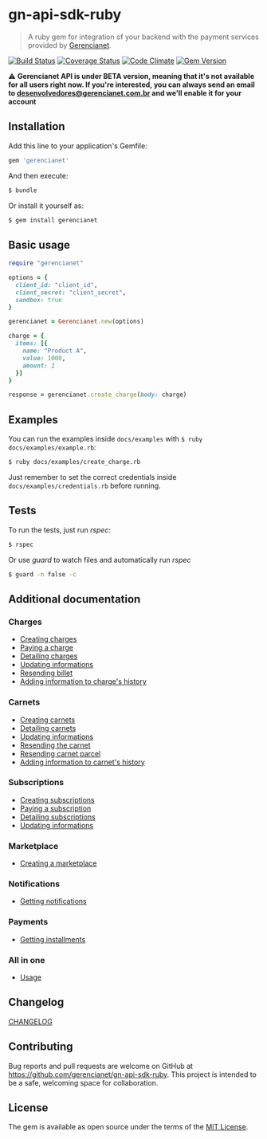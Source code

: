 # gn-api-sdk-ruby

> A ruby gem for integration of your backend with the payment services
provided by [Gerencianet](http://gerencianet.com.br).

[![Build Status](https://travis-ci.org/gerencianet/gn-api-sdk-ruby.svg)](https://travis-ci.org/gerencianet/gn-api-sdk-ruby)
[![Coverage Status](https://coveralls.io/repos/gerencianet/gn-api-sdk-ruby/badge.svg?branch=master&service=github)](https://coveralls.io/github/gerencianet/gn-api-sdk-ruby?branch=master)
[![Code Climate](https://codeclimate.com/github/gerencianet/gn-api-sdk-ruby/badges/gpa.svg)](https://codeclimate.com/github/gerencianet/gn-api-sdk-ruby)
[![Gem Version](https://badge.fury.io/rb/gerencianet.svg)](https://badge.fury.io/rb/gerencianet)

:warning: **Gerencianet API is under BETA version, meaning that it's not available for all users right now. If you're interested, you can always send an email to
desenvolvedores@gerencianet.com.br and we'll enable it for your account**

## Installation

Add this line to your application's Gemfile:

```ruby
gem 'gerencianet'
```

And then execute:

```bash
$ bundle
```

Or install it yourself as:

```bash
$ gem install gerencianet
```

## Basic usage

```ruby
require "gerencianet"

options = {
  client_id: "client_id",
  client_secret: "client_secret",
  sandbox: true
}

gerencianet = Gerencianet.new(options)

charge = {
  items: [{
    name: "Product A",
    value: 1000,
    amount: 2
  }]
}

response = gerencianet.create_charge(body: charge)
```

## Examples

You can run the examples inside `docs/examples` with `$ ruby docs/examples/example.rb`:

```bash
$ ruby docs/examples/create_charge.rb
```

Just remember to set the correct credentials inside `docs/examples/credentials.rb` before running.

## Tests

To run the tests, just run *rspec*:

```bash
$ rspec
```

Or use *guard* to watch files and automatically run *rspec*

```bash
$ guard -n false -c
```

## Additional documentation

### Charges

- [Creating charges](https://github.com/gerencianet/gn-api-sdk-ruby/tree/master/docs/charges.md)
- [Paying a charge](https://github.com/gerencianet/gn-api-sdk-ruby/tree/master/docs/charge-payment.md)
- [Detailing charges](https://github.com/gerencianet/gn-api-sdk-ruby/tree/master/docs/charge-detailing.md)
- [Updating informations](https://github.com/gerencianet/gn-api-sdk-ruby/tree/master/docs/charge-update.md)
- [Resending billet](https://github.com/gerencianet/gn-api-sdk-ruby/tree/master/docs/charge-resend-billet.md)
- [Adding information to charge's history](https://github.com/gerencianet/gn-api-sdk-ruby/tree/master/docs/charge-create-history.md)

### Carnets

- [Creating carnets](https://github.com/gerencianet/gn-api-sdk-ruby/tree/master/docs/carnets.md)
- [Detailing carnets](https://github.com/gerencianet/gn-api-sdk-ruby/tree/master/docs/carnet-detailing.md)
- [Updating informations](https://github.com/gerencianet/gn-api-sdk-ruby/tree/master/docs/carnet-update.md)
- [Resending the carnet](https://github.com/gerencianet/gn-api-sdk-ruby/tree/master/docs/carnet-resend.md)
- [Resending carnet parcel](https://github.com/gerencianet/gn-api-sdk-ruby/tree/master/docs/carnet-resend-parcel.md)
- [Adding information to carnet's history](https://github.com/gerencianet/gn-api-sdk-ruby/tree/master/docs/carnet-create-history.md)

### Subscriptions

- [Creating subscriptions](https://github.com/gerencianet/gn-api-sdk-ruby/tree/master/docs/subscriptions.md)
- [Paying a subscription](https://github.com/gerencianet/gn-api-sdk-ruby/tree/master/docs/subscription-payment.md)
- [Detailing subscriptions](https://github.com/gerencianet/gn-api-sdk-ruby/tree/master/docs/subscription-detailing.md)
- [Updating informations](https://github.com/gerencianet/gn-api-sdk-ruby/tree/master/docs/subscription-update.md)

### Marketplace

- [Creating a marketplace](https://github.com/gerencianet/gn-api-sdk-ruby/tree/master/docs/charge-with-marketplace.md)

### Notifications

- [Getting notifications](https://github.com/gerencianet/gn-api-sdk-ruby/tree/master/docs/notifications.md)

### Payments

- [Getting installments](https://github.com/gerencianet/gn-api-sdk-ruby/tree/master/docs/installments.md)

### All in one

- [Usage](https://github.com/gerencianet/gn-api-sdk-ruby/tree/master/docs/all-in-one.md)

## Changelog

[CHANGELOG](https://github.com/gerencianet/gn-api-sdk-ruby/tree/master/CHANGELOG.md)

## Contributing

Bug reports and pull requests are welcome on GitHub at https://github.com/gerencianet/gn-api-sdk-ruby. This project is intended to be a safe, welcoming space for collaboration.

## License

The gem is available as open source under the terms of the [MIT License](LICENSE).
